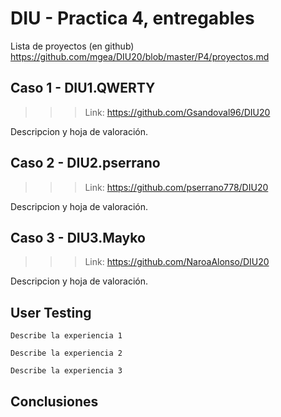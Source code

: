 # DIU - Practica 4, entregables

Lista de proyectos (en github) https://github.com/mgea/DIU20/blob/master/P4/proyectos.md


## Caso 1 - DIU1.QWERTY
>>> Link: https://github.com/Gsandoval96/DIU20

Descripcion y hoja de valoración.    


## Caso 2 - DIU2.pserrano
>>> Link: https://github.com/pserrano778/DIU20

Descripcion y hoja de valoración.  


## Caso 3 - DIU3.Mayko
>>> Link: https://github.com/NaroaAlonso/DIU20

Descripcion y hoja de valoración.   

## User Testing

	Describe la experiencia 1

	Describe la experiencia 2

	Describe la experiencia 3


## Conclusiones
